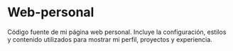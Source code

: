# Web-personal
Código fuente de mi página web personal. Incluye la configuración, estilos y contenido utilizados para mostrar mi perfil, proyectos y experiencia.
